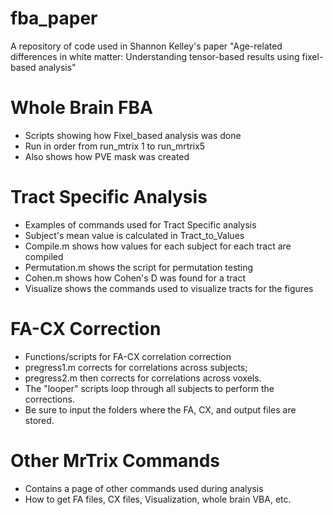 # fba_paper
A repository of code used in Shannon Kelley's paper "Age-related differences in white matter: Understanding tensor-based results using fixel-based analysis"

# Whole Brain FBA
- Scripts showing how Fixel_based analysis was done
- Run in order from run_mtrix 1 to run_mrtrix5
- Also shows how PVE mask was created

# Tract Specific Analysis
- Examples of commands used for Tract Specific analysis
- Subject's mean value is calculated in Tract_to_Values
- Compile.m shows how values for each subject for each tract are compiled
- Permutation.m shows the script for permutation testing
- Cohen.m shows how Cohen's D was found for a tract
- Visualize shows the commands used to visualize tracts for the figures

# FA-CX Correction
- Functions/scripts for FA-CX correlation correction
- pregress1.m corrects for correlations across subjects;
- pregress2.m then corrects for correlations across voxels.
- The "looper" scripts loop through all subjects to perform the corrections.
- Be sure to input the folders where the FA, CX, and output files are stored.

# Other MrTrix Commands 
- Contains a page of other commands used during analysis
- How to get FA files, CX files, Visualization, whole brain VBA, etc.
